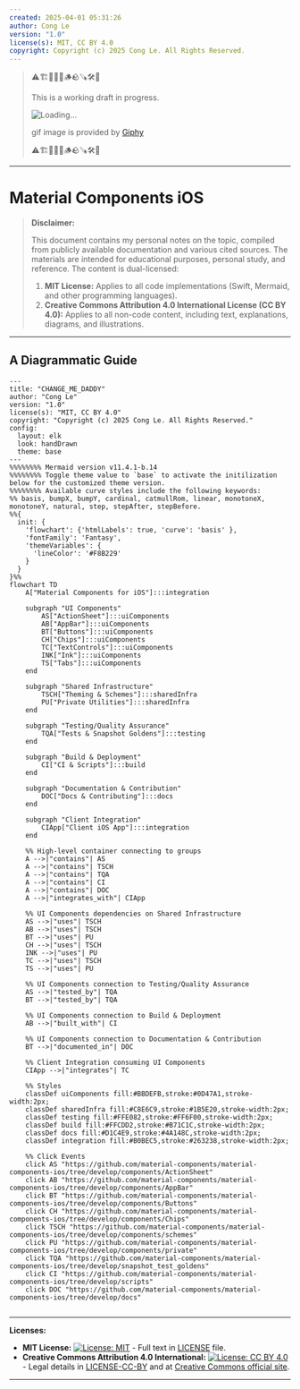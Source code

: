 ```yaml
---
created: 2025-04-01 05:31:26
author: Cong Le
version: "1.0"
license(s): MIT, CC BY 4.0
copyright: Copyright (c) 2025 Cong Le. All Rights Reserved.
---
```


> ⚠️🏗️🚧🦺🧱🪵🪨🪚🛠️👷
> 
> This is a working draft in progress.
> 
> ![Loading...](https://media4.giphy.com/media/v1.Y2lkPTc5MGI3NjExNzdiNzlocGJyNDJkdXgzbzd2NWFjd2U3a3lwNGF5eHljb21tcnhjNSZlcD12MV9pbnRlcm5hbF9naWZfYnlfaWQmY3Q9Zw/l0MYrrom5dJyVjYn6/giphy.gif)
> 
> gif image is provided by [Giphy](https://giphy.com)
> 
> ⚠️🏗️🚧🦺🧱🪵🪨🪚🛠️👷

----


# Material Components iOS
> **Disclaimer:**
>
> This document contains my personal notes on the topic,
> compiled from publicly available documentation and various cited sources.
> The materials are intended for educational purposes, personal study, and reference.
> The content is dual-licensed:
> 1. **MIT License:** Applies to all code implementations (Swift, Mermaid, and other programming languages).
> 2. **Creative Commons Attribution 4.0 International License (CC BY 4.0):** Applies to all non-code content, including text, explanations, diagrams, and illustrations.
---


## A Diagrammatic Guide 

```mermaid
---
title: "CHANGE_ME_DADDY"
author: "Cong Le"
version: "1.0"
license(s): "MIT, CC BY 4.0"
copyright: "Copyright (c) 2025 Cong Le. All Rights Reserved."
config:
  layout: elk
  look: handDrawn
  theme: base
---
%%%%%%%% Mermaid version v11.4.1-b.14
%%%%%%%% Toggle theme value to `base` to activate the initilization below for the customized theme version.
%%%%%%%% Available curve styles include the following keywords:
%% basis, bumpX, bumpY, cardinal, catmullRom, linear, monotoneX, monotoneY, natural, step, stepAfter, stepBefore.
%%{
  init: {
    'flowchart': {'htmlLabels': true, 'curve': 'basis' },
    'fontFamily': 'Fantasy',
    'themeVariables': {
      'lineColor': '#F8B229'
    }
  }
}%%
flowchart TD
    A["Material Components for iOS"]:::integration

    subgraph "UI Components"
        AS["ActionSheet"]:::uiComponents
        AB["AppBar"]:::uiComponents
        BT["Buttons"]:::uiComponents
        CH["Chips"]:::uiComponents
        TC["TextControls"]:::uiComponents
        INK["Ink"]:::uiComponents
        TS["Tabs"]:::uiComponents
    end

    subgraph "Shared Infrastructure"
        TSCH["Theming & Schemes"]:::sharedInfra
        PU["Private Utilities"]:::sharedInfra
    end

    subgraph "Testing/Quality Assurance"
        TQA["Tests & Snapshot Goldens"]:::testing
    end

    subgraph "Build & Deployment"
        CI["CI & Scripts"]:::build
    end

    subgraph "Documentation & Contribution"
        DOC["Docs & Contributing"]:::docs
    end

    subgraph "Client Integration"
        CIApp["Client iOS App"]:::integration
    end

    %% High-level container connecting to groups
    A -->|"contains"| AS
    A -->|"contains"| TSCH
    A -->|"contains"| TQA
    A -->|"contains"| CI
    A -->|"contains"| DOC
    A -->|"integrates_with"| CIApp

    %% UI Components dependencies on Shared Infrastructure
    AS -->|"uses"| TSCH
    AB -->|"uses"| TSCH
    BT -->|"uses"| PU
    CH -->|"uses"| TSCH
    INK -->|"uses"| PU
    TC -->|"uses"| TSCH
    TS -->|"uses"| PU

    %% UI Components connection to Testing/Quality Assurance
    AS -->|"tested_by"| TQA
    BT -->|"tested_by"| TQA

    %% UI Components connection to Build & Deployment
    AB -->|"built_with"| CI

    %% UI Components connection to Documentation & Contribution
    BT -->|"documented_in"| DOC

    %% Client Integration consuming UI Components
    CIApp -->|"integrates"| TC

    %% Styles
    classDef uiComponents fill:#BBDEFB,stroke:#0D47A1,stroke-width:2px;
    classDef sharedInfra fill:#C8E6C9,stroke:#1B5E20,stroke-width:2px;
    classDef testing fill:#FFE082,stroke:#FF6F00,stroke-width:2px;
    classDef build fill:#FFCDD2,stroke:#B71C1C,stroke-width:2px;
    classDef docs fill:#D1C4E9,stroke:#4A148C,stroke-width:2px;
    classDef integration fill:#B0BEC5,stroke:#263238,stroke-width:2px;

    %% Click Events
    click AS "https://github.com/material-components/material-components-ios/tree/develop/components/ActionSheet"
    click AB "https://github.com/material-components/material-components-ios/tree/develop/components/AppBar"
    click BT "https://github.com/material-components/material-components-ios/tree/develop/components/Buttons"
    click CH "https://github.com/material-components/material-components-ios/tree/develop/components/Chips"
    click TSCH "https://github.com/material-components/material-components-ios/tree/develop/components/schemes"
    click PU "https://github.com/material-components/material-components-ios/tree/develop/components/private"
    click TQA "https://github.com/material-components/material-components-ios/tree/develop/snapshot_test_goldens"
    click CI "https://github.com/material-components/material-components-ios/tree/develop/scripts"
    click DOC "https://github.com/material-components/material-components-ios/tree/develop/docs"
    
```




---
**Licenses:**

- **MIT License:**  [![License: MIT](https://img.shields.io/badge/License-MIT-yellow.svg)](LICENSE) - Full text in [LICENSE](LICENSE) file.
- **Creative Commons Attribution 4.0 International:** [![License: CC BY 4.0](https://licensebuttons.net/l/by/4.0/88x31.png)](LICENSE-CC-BY) - Legal details in [LICENSE-CC-BY](LICENSE-CC-BY) and at [Creative Commons official site](http://creativecommons.org/licenses/by/4.0/).

---
